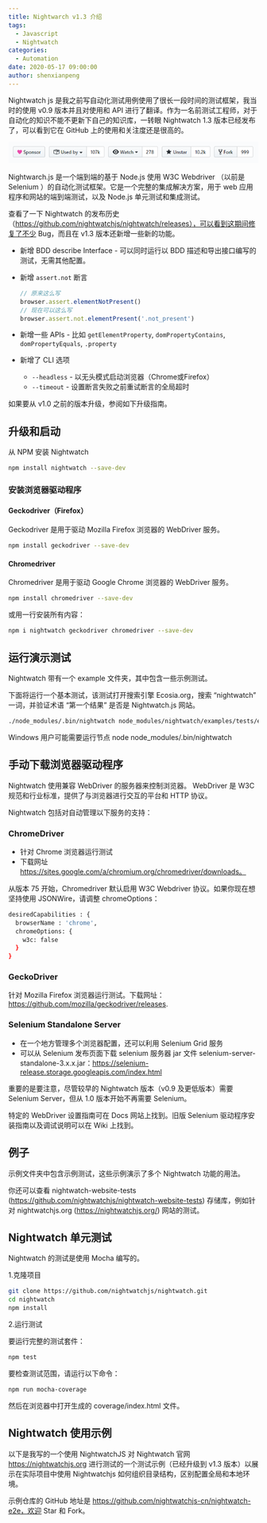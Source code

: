 ```yaml
---
title: Nightwarch v1.3 介绍
tags:
  - Javascript
  - Nightwatch
categories:
  - Automation
date: 2020-05-17 09:00:00
author: shenxianpeng
---
```


Nightwatch js 是我之前写自动化测试用例使用了很长一段时间的测试框架，我当时的使用 v0.9 版本并且对使用和 API 进行了翻译。作为一名前测试工程师，对于自动化的知识不能不更新下自己的知识库，一转眼 Nightwatch 1.3 版本已经发布了，可以看到它在 GitHub 上的使用和关注度还是很高的。

![Nightwatch star 数量](nightwatch-v1-3/nightwatch-star.png)

Nightwarch.js 是一个端到端的基于 Node.js 使用 W3C Webdriver （以前是 Selenium ）的自动化测试框架。它是一个完整的集成解决方案，用于 web 应用程序和网站的端到端测试，以及 Node.js 单元测试和集成测试。

<!-- more -->

查看了一下 Nightwatch 的发布历史（https://github.com/nightwatchjs/nightwatch/releases），可以看到这期间修复了不少 Bug，而且在 v1.3 ​版本还新增一些新的功能。

* 新增 BDD describe Interface - 可以同时运行以 BDD 描述和导出接口编写的测试，无需其他配置。
* 新增 `assert.not` 断言

  ```javascript
  // 原来这么写
  browser.assert.elementNotPresent()
  // 现在可以这么写
  browser.assert.not.elementPresent('.not_present')
  ```

* 新增一些 APIs - 比如 `getElementProperty`, `domPropertyContains`, `domPropertyEquals`, `.property`

* 新增了 CLI 选项
  * `--headless` - 以无头模式启动浏览器（Chrome或Firefox）
  * `--timeout` - 设置断言失败之前重试断言的全局超时

如果要从 v1.0 之前的版本升级，参阅如下升级指南。

## 升级和启动

从 NPM 安装 Nightwatch

```bash
npm install nightwatch --save-dev
```

### 安装浏览器驱动程序

#### Geckodriver（Firefox）

Geckodriver 是用于驱动 Mozilla Firefox 浏览器的 WebDriver 服务。

```bash
npm install geckodriver --save-dev
```

#### Chromedriver

Chromedriver 是用于驱动 Google Chrome 浏览器的 WebDriver 服务。

```bash
npm install chromedriver --save-dev
```

或用一行安装所有内容：

```bash
npm i nightwatch geckodriver chromedriver --save-dev
```

## 运行演示测试

Nightwatch 带有一个 example 文件夹，其中包含一些示例测试。

下面将运行一个基本测试，该测试打开搜索引擎 Ecosia.org，搜索 “nightwatch” 一词，并验证术语 “第一个结果” 是否是 Nightwatch.js 网站。

```bash
./node_modules/.bin/nightwatch node_modules/nightwatch/examples/tests/ecosia.js
```

Windows 用户可能需要运行节点 node node_modules/.bin/nightwatch

## 手动下载浏览器驱动程序

Nightwatch 使用兼容 WebDriver 的服务器来控制浏览器。 WebDriver 是 W3C 规范和行业标准，提供了与浏览器进行交互的平台和 HTTP 协议。

Nightwatch 包括对自动管理以下服务的支持：

### ChromeDriver

* 针对 Chrome 浏览器运行测试
* 下载网址 https://sites.google.com/a/chromium.org/chromedriver/downloads。

从版本 75 开始，Chromedriver 默认启用 W3C Webdriver 协议。如果你现在想坚持使用 JSONWire，请调整 chromeOptions：

```bash
desiredCapabilities : {
  browserName : 'chrome',
  chromeOptions: {
    w3c: false
  }
}
```

### GeckoDriver

针对 Mozilla Firefox 浏览器运行测试。下载网址：https://github.com/mozilla/geckodriver/releases.

### Selenium Standalone Server

* 在一个地方管理多个浏览器配置，还可以利用 Selenium Grid 服务
* 可以从 Selenium 发布页面下载 selenium 服务器 jar 文件 selenium-server-standalone-3.x.x.jar：https://selenium-release.storage.googleapis.com/index.html

重要的是要注意，尽管较早的 Nightwatch 版本（v0.9 及更低版本）需要 Selenium Server，但从 1.0 版本开始不再需要 Selenium。

特定的 WebDriver 设置指南可在 Docs 网站上找到。旧版 Selenium 驱动程序安装指南以及调试说明可以在 Wiki 上找到。

## 例子

示例文件夹中包含示例测试，这些示例演示了多个 Nightwatch 功能的用法。

你还可以查看 nightwatch-website-tests (https://github.com/nightwatchjs/nightwatch-website-tests) 存储库，例如针对 nightwatchjs.org (https://nightwatchjs.org/) 网站的测试。

## Nightwatch 单元测试

Nightwatch 的测试是使用 Mocha 编写的。

1.克隆项目

```bash
git clone https://github.com/nightwatchjs/nightwatch.git
cd nightwatch
npm install
```

2.运行测试

要运行完整的测试套件：
```bash
npm test
```

要检查测试范围，请运行以下命令：

```bash
npm run mocha-coverage
```

然后在浏览器中打开生成的 coverage/index.html 文件。

## Nightwatch 使用示例

以下是我写的一个使用 NightwatchJS 对 Nightwatch 官网 https://nightwatchjs.org 进行测试的一个测试示例（已经升级到 v1.3 版本）以展示在实际项目中使用 Nightwatchjs 如何组织目录结构，区别配置全局和本地环境。

示例仓库的 GitHub 地址是 https://github.com/nightwatchjs-cn/nightwatch-e2e，欢迎 Star 和 Fork。
